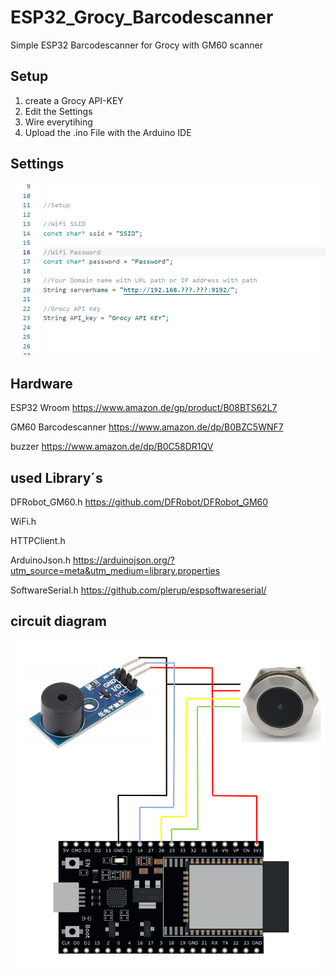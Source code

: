 # ESP32_Grocy_Barcodescanner
Simple ESP32 Barcodescanner for Grocy with GM60 scanner

## Setup
   1. create a Grocy API-KEY
   2. Edit the Settings
   3. Wire everytihing
   4. Upload the .ino File with the Arduino IDE

## Settings

![settings](settings.png)

## Hardware

ESP32 Wroom https://www.amazon.de/gp/product/B08BTS62L7

GM60 Barcodescanner https://www.amazon.de/dp/B0BZC5WNF7

buzzer https://www.amazon.de/dp/B0C58DR1QV


## used Library´s

DFRobot_GM60.h https://github.com/DFRobot/DFRobot_GM60

WiFi.h

HTTPClient.h

ArduinoJson.h https://arduinojson.org/?utm_source=meta&utm_medium=library.properties

SoftwareSerial.h https://github.com/plerup/espsoftwareserial/


## circuit diagram

![circuit diagram](circuit.png)
